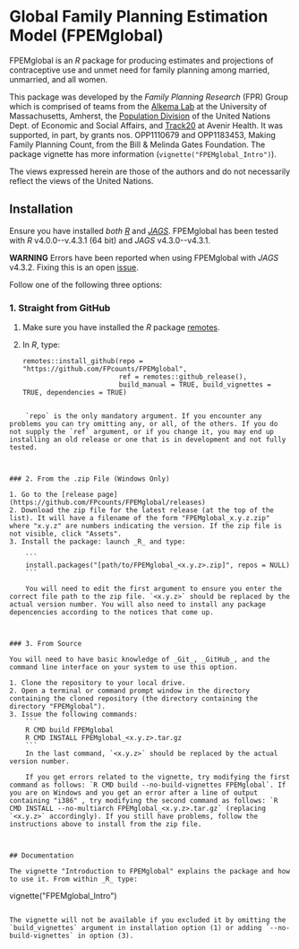 # Global Family Planning Estimation Model (FPEMglobal)

FPEMglobal is an _R_ package for producing estimates and projections of contraceptive use and unmet need for family planning among married, unmarried, and all women. 

This package was developed by the _Family Planning Research_ (FPR) Group which is comprised of teams from the [Alkema Lab](https://leontinealkema.github.io/alkema_lab/) at the University of Massachusetts, Amherst, the [Population Division](https://www.un.org/en/development/desa/population/theme/making-family-planning-count/index.asp) of the United Nations Dept. of Economic and Social Affairs, and [Track20](http://www.track20.org/) at Avenir Health. It was supported, in part, by grants nos. OPP1110679 and OPP1183453, Making Family Planning Count, from the Bill & Melinda Gates Foundation. The package vignette has more information (`vignette("FPEMglobal_Intro")`).

The views expressed herein are those of the authors and do not necessarily reflect the views of the United Nations.


## Installation

Ensure you have installed *both* [_R_](https://cran.r-project.org/index.html) and [_JAGS_](http://mcmc-jags.sourceforge.net/). FPEMglobal has been tested with _R_ v4.0.0--v.4.3.1 (64 bit) and _JAGS_ v4.3.0--v4.3.1. 

**WARNING** Errors have been reported when using FPEMglobal with _JAGS_ v4.3.2. Fixing this is an open [issue](https://github.com/FPcounts/FPEMglobal/issues/3). 


Follow one of the following three options:


### 1. Straight from GitHub

1. Make sure you have installed the _R_ package [remotes](https://cran.r-project.org/package=remotes). 
2. In _R_, type:

    ```
    remotes::install_github(repo = "https://github.com/FPcounts/FPEMglobal", 
	                        ref = remotes::github_release(), 
                            build_manual = TRUE, build_vignettes = TRUE, dependencies = TRUE)
```

    `repo` is the only mandatory argument. If you encounter any problems you can try omitting any, or all, of the others. If you do not supply the `ref` argument, or if you change it, you may end up installing an old release or one that is in development and not fully tested. 



### 2. From the .zip File (Windows Only)

1. Go to the [release page](https://github.com/FPcounts/FPEMglobal/releases)
2. Download the zip file for the latest release (at the top of the list). It will have a filename of the form "FPEMglobal_x.y.z.zip" where "x.y.z" are numbers indicating the version. If the zip file is not visible, click "Assets". 
3. Install the package: launch _R_ and type:

    ```
    install.packages("[path/to/FPEMglobal_<x.y.z>.zip]", repos = NULL)
    ```

    You will need to edit the first argument to ensure you enter the correct file path to the zip file. `<x.y.z>` should be replaced by the actual version number. You will also need to install any package depencencies according to the notices that come up.



### 3. From Source

You will need to have basic knowledge of _Git_, _GitHub_, and the command line interface on your system to use this option. 

1. Clone the repository to your local drive.
2. Open a terminal or command prompt window in the directory containing the cloned repository (the directory containing the directory "FPEMglobal").
3. Issue the following commands:
    ```
	R CMD build FPEMglobal
	R CMD INSTALL FPEMglobal_<x.y.z>.tar.gz
    ```
	In the last command, `<x.y.z>` should be replaced by the actual version number. 
	
	If you get errors related to the vignette, try modifying the first command as follows: `R CMD build --no-build-vignettes FPEMglobal`. If you are on Windows and you get an error after a line of output containing "i386" , try modifying the second command as follows: `R CMD INSTALL --no-multiarch FPEMglobal_<x.y.z>.tar.gz` (replacing `<x.y.z>` accordingly). If you still have problems, follow the instructions above to install from the zip file. 
	
	
	
## Documentation

The vignette "Introduction to FPEMglobal" explains the package and how to use it. From within _R_ type:

```
vignette("FPEMglobal_Intro")
```

The vignette will not be available if you excluded it by omitting the `build_vignettes` argument in installation option (1) or adding `--no-build-vignettes` in option (3).
